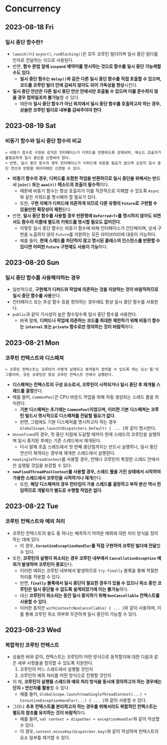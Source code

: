 # Concurrency
## 2023-08-18 Fri
### 일시 중단 함수란?
* `launch()`나 `async()`, `runBlocking()`은 모두 코루틴 빌더이며 일시 중단 람다를 인자로 전달하는 식으로 사용된다.
* 반면, **함수 문법 앞에 `suspend` 예약어를 명시하는 것으로 함수를 일시 중단 가능케할 수도 있다**.
  * **일시 중단 함수는 `delay()`와 같은 다른 일시 중단 함수를 직접 호출할 수 있으며, 코드를 코루틴 빌더 안에 감싸지 않아도 되어 가독성을 향상**시킨다.
* **일시 중단 연산은 다른 일시 중단 연산 안에서만 호출될 수 있으며 이를 준수하지 않을 경우 컴파일조차 불가능**할 수 있다.
  * 때문에 **일시 중단 함수가 아닌 위치에서 일시 중단 함수를 호출하고자 하는 경우, 상술한 코루틴 빌더로 내부를 감싸주어야 한다**.

## 2023-08-19 Sat
### 비동기 함수와 일시 중단 함수의 비교
```
> 비동기 함수로 구현된 로직은 인터페이스가 디퍼드를 반환하도록 강제되며, 메소드 호출자가 불필요하게 일시 중단을 신경써야 한다.
> 반면, 일시 중단 함수의 경우 인터페이스가 디퍼드에 의존할 필요가 없으며 오로지 일시 중단 연산과 반환할 데이터에만 신경쓸 수 있다. 
```
* **비동기 함수의 경우, 디퍼드를 포함한 작업을 반환하므로 일시 중단을 위해서는 반드시 `join()` 또는 `await()` 메소드의 호출이 필수적**이다.
  * 때문에 비동기 함수는 항상 호출자가 이를 직관적으로 이해할 수 있도록 `Async`와 같은 키워드를 명시해야 할 필요가 있다.
  * 또한, **구현 자체가 디퍼드에 의존하게 되므로 다른 유형의 `Future`로 구현할 수 있을만한 확장성이 제한**된다.
* 반면, **일시 중단 함수를 사용할 경우 반환형에 `Deferred<T>`를 명시하지 않아도 되면서도 함수의 이름에 별도의 키워드를 명시할 필요도 없어진다**.
  * 이렇듯 일시 중단 함수는 비동기 함수에 비해 인터페이스가 간단해지며, 상세 구현을 노출하지 않아 `Future`를 지원하는 모든 라이브러리에 대응이 가능하다.
  * 예를 들어, **현재 스레드를 차단하지 않고 명시된 클래스의 인스턴스를 반환할 수 있다면 어떠한 `Future` 구현체도 사용이 가능**하다.

## 2023-08-20 Sun
### 일시 중단 함수를 사용해야하는 경우
* 일반적으로, **구현체가 디퍼드와 작업에 의존하는 것을 지양하는 것이 바람직하므로 일시 중단 함수를 사용**한다.
* 인터페이스 또는 추상 함수 등을 정의하는 경우에도 항상 일시 중단 함수를 사용한다.
* `public`과 같이 가시성이 높은 함수일수록 일시 중단 함수를 사용한다.
  * 바꿔 말해, **디퍼드나 작업에 의존하는 코드를 최대한 제한하기 위해 비동기 함수는 `internal` 또는 `private` 함수로만 정의하는 것이 바람직**하다.

## 2023-08-21 Mon
### 코루틴 컨텍스트와 디스패쳐
```
> 코루틴 컨텍스트는 코루틴이 어떻게 실행되고 동작할지 정의할 수 있도록 하는 요소'들'의 그룹이며, 모든 코루틴은 항상 코루틴 컨텍스트 안에서 실행된다.
```
* **디스패쳐는 컨텍스트의 구성 요소로서, 코루틴이 시작되거나 일시 중단 후 재개될 스레드를 결정**한다.
* 예를 들어, `CommonPool`은 CPU 바운드 작업을 위해 자동 생성되는 스레드 풀을 의미한다.
  * **기본 디스패쳐는 초기에는 `CommonPool`이었으며, 이러한 기본 디스패쳐는 코루틴 빌드시 명시적으로 디스패쳐를 전달할 필요가 없다**.
  * 반면, 그럼에도 기본 디스패쳐를 명시하고자 하는 경우 `GlobalScope.launch(Dispatchers.Default) { ... }`와 같이 명시한다.
* `Unconfined`의 경우, 첫 중단 지점에 도달할 때까지 현재 스레드의 코루틴을 실행하며 일시 중지된 후에는 기존 스레드에서 재개된다.
  * 다시 말해 호출 스레드에서 첫 번째 중단점까지는 반드시 실행하나, 일시 중단 연산이 재개되는 경우에 재개한 스레드에서 실행된다.
* `newSingleThreadContext`를 사용할 경우, 언제나 코루틴이 특정한 스레드 안에서만 실행될 것임을 보장할 수 있다.
* **`newFixedThreadPoolContext`를 사용할 경우, 스레드 풀을 가진 상태에서 시작하여 가용한 스레드에서 코루틴을 시작하거나 재개**한다.
  * 또한, **해당 디스패쳐의 경우 런타임이 가용 스레드를 결정하고 부하 분산 역시 전담하므로 개발자가 별도로 수행할 작업은 없다**.

## 2023-08-22 Tue
### 코루틴 컨텍스트와 예외 처리
* 코루틴 컨텍스트의 용도 중 하나는 예측하기 어려운 예외에 대한 처리 방식을 정의하는 데에 있다.
  * 이 경우, **`CoroutineExceptionHandler`를 직접 구현하여 코루틴 빌더에 전달**할 수 있다.
* 또한, **코루틴의 실행이 취소되는 경우 코루틴 내부에서 `CancellationException` 예외가 발생하며 코루틴이 종료**된다.
  * 이러한 예외는 코루틴 내부에서 발생하므로 `try-finally` 블록을 통해 적절한 처리를 적용할 수 있다.
  * 반면, **`finally` 블록에서 일시 중단이 필요한 경우가 있을 수 있으나 취소 중인 코루틴은 일시 중단될 수 없도록 설계되었기에 이는 불가능**하다.
  * 대신 **코루틴이 취소되는 동안 일시 중지하기 위해 `NonCancellable` 컨텍스트를 사용할 수 있다**.
  * 이러한 동작은 `withContext(NonCancellable) { ... }`와 같이 사용하며, 이를 통해 코루틴 취소 여부와 무관하게 일시 중단이 가능할 수 있다.

## 2023-08-23 Wed
### 복합적인 코루틴 컨텍스트
* 상술한 바와 같이, 컨텍스트는 코루틴이 어떤 방식으로 동작할지에 대한 다음과 같은 세부 사항들을 정의할 수 있도록 지원한다.
  1. 코루틴이 어느 스레드에서 실행될 것인지
  2. 코루틴의 예외 처리를 어떤 방식으로 진행할 것인지
* 이 때, **코루틴이 실행될 스레드와 예외 처리 방식을 동시에 정의하고자 하는 경우에는 단지 `+` 연산자를 활용**할 수 있다.
  * 예를 들어, `GlobalScope.launch(newSingleThreadContext(...) + CoroutineExceptionHandler(...) { ... }`와 같이 사용할 수 있다.
* 그러나 **추후 컨텍스트를 분리하고자 하는 경우를 위해서라도 복합적인 컨텍스트는 별도의 참조를 유지하는 것이 바람직**하다.
  * 예를 들어, `val context = dispather + exceptionHandler`와 같이 작성할 수 있다.
  * 이 경우, `context.minusKey(dispatcher.key)`와 같이 작성하여 컨텍스트의 요소 일부를 제거할 수 있다.
